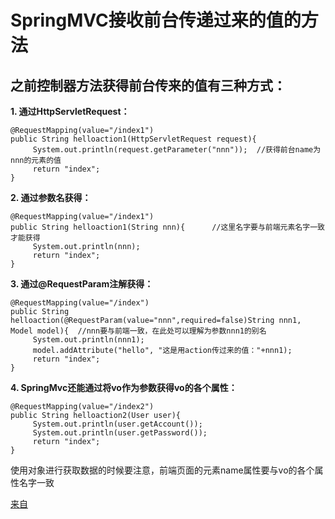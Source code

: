    

# SpringMVC接收前台传递过来的值的方法 #

## 之前控制器方法获得前台传来的值有三种方式： ##
**1. 通过HttpServletRequest：**

    @RequestMapping(value="/index1")
    public String helloaction1(HttpServletRequest request){
         System.out.println(request.getParameter("nnn"));  //获得前台name为nnn的元素的值
         return "index";
    }
 
**2. 通过参数名获得：**

    @RequestMapping(value="/index1")
    public String helloaction1(String nnn){      //这里名字要与前端元素名字一致才能获得
         System.out.println(nnn);    
         return "index";
    }

**3. 通过@RequestParam注解获得：**

    @RequestMapping(value="/index")
    public String helloaction(@RequestParam(value="nnn",required=false)String nnn1, Model model){  //nnn要与前端一致，在此处可以理解为参数nnn1的别名
         System.out.println(nnn1);
         model.addAttribute("hello", "这是用action传过来的值："+nnn1);
         return "index";
    }

**4. SpringMvc还能通过将vo作为参数获得vo的各个属性：**

    @RequestMapping(value="/index2")
    public String helloaction2(User user){      
         System.out.println(user.getAccount());
         System.out.println(user.getPassword());
         return "index";
    } 

使用对象进行获取数据的时候要注意，前端页面的元素name属性要与vo的各个属性名字一致


[来自](https://blog.csdn.net/w405722907/article/details/73543497 "blog.csdn.net/w405722907/article/details/73543497")
